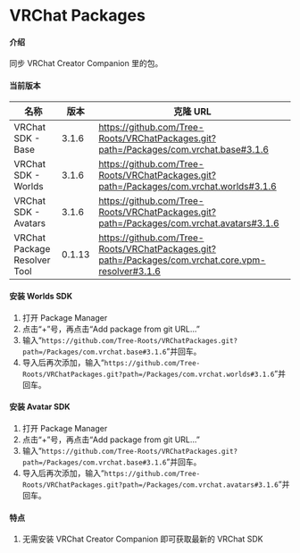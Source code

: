 # VRChat Packages

#### 介绍

同步 VRChat Creator Companion 里的包。

#### 当前版本

| 名称                         | 版本   | 克隆 URL                                                                                        |
| ---------------------------- | ------ | ----------------------------------------------------------------------------------------------- |
| VRChat SDK - Base            | 3.1.6  | https://github.com/Tree-Roots/VRChatPackages.git?path=/Packages/com.vrchat.base#3.1.6              |
| VRChat SDK - Worlds          | 3.1.6  | https://github.com/Tree-Roots/VRChatPackages.git?path=/Packages/com.vrchat.worlds#3.1.6            |
| VRChat SDK - Avatars         | 3.1.6  | https://github.com/Tree-Roots/VRChatPackages.git?path=/Packages/com.vrchat.avatars#3.1.6           |
| VRChat Package Resolver Tool | 0.1.13 | https://github.com/Tree-Roots/VRChatPackages.git?path=/Packages/com.vrchat.core.vpm-resolver#3.1.6 |

#### 安装 Worlds SDK

1. 打开 Package Manager
2. 点击“+”号，再点击“Add package from git URL...”
3. 输入“`https://github.com/Tree-Roots/VRChatPackages.git?path=/Packages/com.vrchat.base#3.1.6`”并回车。
4. 导入后再次添加，输入“`https://github.com/Tree-Roots/VRChatPackages.git?path=/Packages/com.vrchat.worlds#3.1.6`”并回车。

#### 安装 Avatar SDK

1. 打开 Package Manager
2. 点击“+”号，再点击“Add package from git URL...”
3. 输入“`https://github.com/Tree-Roots/VRChatPackages.git?path=/Packages/com.vrchat.base#3.1.6`”并回车。
4. 导入后再次添加，输入“`https://github.com/Tree-Roots/VRChatPackages.git?path=/Packages/com.vrchat.avatars#3.1.6`”并回车。

#### 特点

1. 无需安装 VRChat Creator Companion 即可获取最新的 VRChat SDK
